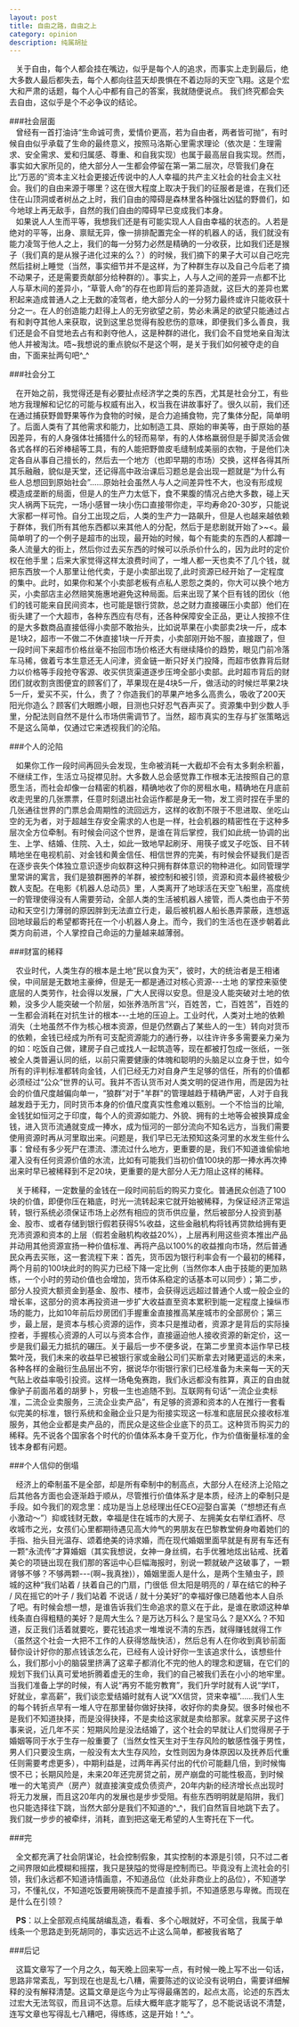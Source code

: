 ```yaml
---
layout: post
title: 自由之路，自由之上
category: opinion
description: 纯属胡扯
---
```

&nbsp;&nbsp;&nbsp;关于自由，每个人都会挂在嘴边，似乎是每个人的追求，而事实上走到最后，绝大多数人最后都失去，每个人都向往蓝天却畏惧在不着边际的天空飞翔。这是个宏大和严肃的话题，每个人心中都有自己的答案，我就随便说点。
我们终究都会失去自由，这似乎是个不必争议的结论。
<br>

###社会层面   
&nbsp;&nbsp;&nbsp;曾经有一首打油诗“生命诚可贵，爱情价更高，若为自由者，两者皆可抛”，有时候自由似乎承载了生命的最终意义，按照马洛斯心里需求理论（依次是：生理需求、安全需求、爱和归属感、尊重、和自我实现）也属于最高层自我实现。然而，事实如大家所见的，绝大部分人一生都会停留在第一第二层次，尽管我们身在比“万恶的”资本主义社会更接近传说中的人人幸福的共产主义社会的社会主义社会。我们的自由来源于哪里？这在很大程度上取决于我们的征服者是谁，在我们还住在山顶洞或者树丛之上时，我们自由的障碍是森林里各种强壮凶猛的野兽们，如今地球上再无敌手，自然的我们自由的障碍早已变成我们本身。
<br>
&nbsp;&nbsp;&nbsp;如果说人人生而平等，我想我们还是有可能实现人人自由幸福的状态的。人若是绝对的平等，出身、禀赋无异，像一排排配置完全一样的机器人的话，我们就没有能力凌驾于他人之上，我们的每一分努力必然是精确的一分收获，比如我们还是猴子（我们真的是从猴子进化过来的么？）的时候，我们摘下的果子大可以自己吃完然后挂树上睡觉（当然，事实细节并不是这样，为了种群生存以及自己今后老了摘不动果子，还是需要贡献部分给种群的）。事实上，人与人之间的差异一点都不比人与草木间的差异小，“草菅人命”的存在也即背后的差异造就，这巨大的差异也累积起来造成普通人之上无数的凌驾者，绝大部分人的一分努力最终或许只能收获十分之一。在人的创造能力赶得上人的无穷欲望之前，势必未满足的欲望只能通过占有和剥夺其他人来获取，说到这里总觉得有股悲伤的意味，即便我们多么善良，我们还是会不自觉地去占有和剥夺他人，这是种群的进化，我们会不自觉地亲自淘汰他人并被淘汰。唔~我想说的重点貌似不是这个啊，是关于我们如何被夺走的自由，下面来扯两句吧^_^
<br>

###社会分工   

&nbsp;&nbsp;&nbsp;在开始之前，我觉得还是有必要扯点经济学之类的东西，尤其是社会分工，有些地方我理解和记忆的可能与权威有出入，权当我在讲故事好了。很久以前，我们还在通过捕获野兽野果等作为食物的时候，是合力追捕食物，完了集体分配，简单明了。后面人类有了其他需求和能力，比如制造工具、原始的审美等，由于原始的基因差异，有的人身强体壮捕猎什么的轻而易举，有的人体格羸弱但是手脚灵活会做各式各样的石斧棒槌等工具，有的人能把野兽皮毛缝制成美丽的衣物，于是他们决定各自从事自己擅长的，然后去一个地方（也即早期的市场）交换，这样各得其所其乐融融，貌似是天堂，还记得高中政治课后习题总是会出现一题就是“为什么有些人总想回到原始社会”……原始社会虽然人与人之间差异性不大，也没有形成规模造成垄断的局面，但是人的生产力太低下，食不果腹的情况占绝大多数，碰上天灾人祸两下玩完，一场小感冒一块小伤口直接带你走，平均寿命20-30岁，只能说大家都一样可怜。自分工出现之后，人类的生产力一路飙升，但是人也越来越依赖于群体，我们所有其他东西都以来其他人的分配，然后于是悲剧就开始了>~<。最简单明了的一个例子是超市的出现，最开始的时候，每个有能卖的东西的人都蹲一条人流量大的街上，然后你过去买东西的时候可以杀杀价什么的，因为此时的定价权在他手里；后来大家觉得这样太浪费时间了，一堆人都一天也卖不了几个钱，就把东西放一个人那里让他代卖，于是小卖部出现了,此时资源已经开始了一定程度的集中。此时，如果你和某个小卖部老板有点私人恩怨之类的，你大可以换个地方买，小卖部店主必然赔笑施惠地避免这种局面。后来出现了某个巨有钱的团伙（他们的钱可能来自民间资本，也可能是银行贷款，总之财力直接碾压小卖部）他们在街头建了一个大超市，各种东西应有尽有，还各种保障安全正品，更让人按捺不住的是大多数商品直接低得小卖部不敢抬头，比如说苹果在小卖部卖2块一斤，成本是1块2，超市一不做二不休直接1块一斤开卖，小卖部刚开始不服，直接跟了，但一段时间下来超市价格丝毫不抬回市场价格还大有继续降价的趋势，眼见门前冷落车马稀，做着亏本生意还无人问津，资金链一断只好关门投降，而超市依靠背后财力以价格等手段抢夺客源、收买供货渠道逐步压垮全部小卖部。此时超市背后的财团们就收割贪图便宜的顾客们了，苹果现在是4块5一斤，做活动的时候烂苹果2块5一斤，爱买不买，什么，贵了？你造我们的苹果产地多么高贵么，吸收了200天阳光你造么？顾客们大眼瞧小眼，目测也只好忍气吞声买了。资源集中到少数人手里，分配法则自然不是什么市场供需调节了。当然，超市真实的生存与扩张策略远不是这么简单，仅通过它来透视我们的沦陷。
<br>

###个人的沦陷   

&nbsp;&nbsp;&nbsp;如果你工作一段时间再回头会发现，生命被消耗一大截却不会有太多剩余积蓄，不继续工作，生活立马捉襟见肘。大多数人总会感觉靠工作根本无法按照自己的意愿生活，而社会却像一台精密的机器，精确地收了你的房租水电，精确地在月底前收走兜里的几张票票，任意时刻退出社会运作都是身无一物，发工资时捏在手里的几张通往世界的门票总会周期性的流回远方，这样的收割不限于不思进取、坐吃山空的无为者，对于超越生存安全需求的人也是一样，社会机器的精密性在于这种多层次全方位牵制。有时候会问这个世界，是谁在背后掌控，我们如此统一协调的出生、上学、结婚、住院、入土，如此一致地早起刷牙、用筷子或叉子吃饭、目不转睛地坐在电视机前、对金钱和黄金信任、相信世界的完美，有时候会怀疑我们是否在逐步丧失个体独立意识逐步向蚁群这种只拥有群体意识的物种进化。如同管理学里常讲的寓言，我们是狼群圈养的羊群，被控制和被引领，资源和资本最终被极少数人支配。在电影《机器人总动员》里，人类离开了地球活在天空飞船里，高度统一的管理使得没有人需要劳动，全部人类的生活被机器人接管，而人类也由于不劳动和天空引力薄弱的原因胖到无法直立行走，最后被机器人船长愚弄蒙蔽，连想返回地球最后的希望都寄托在一个小机器人身上。而今，我们的生活也在逐步朝着此类方向前进，个人掌控自己命运的力量越来越薄弱。
<br>

###财富的稀释

&nbsp;&nbsp;&nbsp;农业时代，人类生存的根本是土地“民以食为天”，彼时，大的统治者是王相诸侯，中间层是无数地主豪绅，但是无一都是通过对核心资源---土地 的掌控来驱使底层的人类劳作，社会得以发展，广大人民得以安息。但是没人能突破对土地的依赖，没多少人能突破一个阶层，如张养浩所言“兴，百姓苦，亡，百姓苦”，百姓的一生都会消耗在对抗生计的根本---土地的压迫上。工业时代，人类对土地的依赖消失（土地虽然不作为核心根本资源，但是仍然霸占了某些人的一生）转向对货币的依赖，金钱已经成为所有可支配资源能力的通行券，以往许许多多需要亲力亲为的如：吃饭自己做，建房子自己或找人一起筑造等，现在都被打包成一张纸，一张被全人类普遍认同的纸，以前只需要健康的体魄和聪明的头脑足以立身于世，如今所有的评判标准都转向金钱，人们已经无力对自身产生足够的信任，所有的价值都必须经过“公众”世界的认可。我并不否认货币对人类文明的促进作用，而是因为社会的价值尺度越偏向单一，“狼群”对于"羊群"的管理越趋于精确严密，人对于自我越发趋于无力，同时货币本身的价值尺度真实性愈难以甄别。一个不恰当的比喻,金钱犹如恒河之于印度，每个人的资源如能力、外貌、拥有的土地等会被换算成金钱，进入货币流通就变成一捧水，成为恒河的一部分流向不知名远方，当我们需要使用资源时再从河里取出来。问题是，我们早已无法预知这条河里的水发生些什么事：曾经有多少死尸在漂流、漂流过什么地方，更重要的是，我们不知道谁偷偷地灌入没有任何资源价值的水流，比如有可能我们当初价值100块的那一捧水再次捧出来时早已被稀释到不足20块，更重要的是大部分人无力阻止这样的稀释。
<br>

&nbsp;&nbsp;&nbsp;关于稀释，一定数量的金钱在一段时间前后的购买力变化。普通民众创造了100块的价值，即便你压在箱底，时光一流转起来它就开始被稀释，为保证经济正常运转，银行系统必须保证市场上必然有相应的货币供应量，然后被部分人投资到基金、股市、或者存储到银行假若获得5%收益，这些金融机构将钱再贷款给拥有更充沛资源和资本的上层（假若金融机构收益20%），上层再利用这些资本推出产品并动用其他资源宣扬一种价值标准、再将产品以100%的收益推向市场，然后普通民众再去买账，这一套流程下来：首先，货币因为银行利率会有一个最初的稀释，两个月前的100块此时的购买力已经下降一定比例（当然你本人由于技能的更加熟练，一个小时的劳动价值也会增加，货币体系稳定的话基本可以同步）；第二步，部分人投资大额资金到基金、股市、楼市，会获得远远超过普通个人或一般企业的增长率，这部分的资本再投资进一步扩大收益直至资本累积到能一定程度上操纵市场的能力，比如10年前后炒房团们手握重金直接推高某座城市的全部房价；第三步，最上层，是资本与核心资源的运作，资本只是推动者，资源才是背后的实际操控者，手握核心资源的人可以与资本合作，直接逼迫他人接收资源的新定价，这一步是我们最无力抵抗的碾压。关于最后一步不便多说，在第二步里资本运作早已枝繁叶茂，我们未来的收益早已被银行家或金融公司们买断拿去对赌更遥远的未来，各种各样的金融衍生品层出不穷，据说华尔街银行家们已经准备为未来每一天的天气贴上收益率吸引投资。这样一场龟兔赛跑，我们永远都没有胜算，真正的自由就像驴子前面吊着的胡萝卜，穷极一生也追随不到。互联网有句话“一流企业卖标准，二流企业卖服务，三流企业卖产品”，有足够的资源和资本的人在推行一套看似完美的标准，银行系统和金融企业只是为衔接实现这一标准和底层民众接收标准服务，其他企业都是卖产品的，而民众是这些企业底下的员工。这种货币购买力的稀释。先不说各个国家各个时代的价值体系本身千变万化，作为价值衡量标准的金钱本身都有问题。
<br>

###个人信仰的倒塌   

&nbsp;&nbsp;&nbsp;经济上的牵制虽不是全部，却是所有牵制中的制高点，大部分人在经济上沦陷之后其他各方面也会逐渐趋于顺从，尽管推行价值体系才是本质，经济上的牵制只是手段。如今我们的观念里：成功是当上总经理出任CEO迎娶白富美（“想想还有点小激动～”）抑或钱财无数，幸福是住在城市的大房子、左拥美女右举红酒杯、尽收城市之光，女孩们心里都期待遇见高大帅气的男朋友在巴黎教堂俯身吻着她们的手指、抬头目光温存、颂着绝美的诗求婚，而在现代婚姻里面早就是有房有车还有一颗“永流传”才算婚姻（其实我想说，女神一身丝绸，右手优雅地炫出钻戒、抚着美仑的项链出现在我们那的客运中心巨幅海报时，别说一颗就破产这破事了，一颗肾够不够？不够两颗---(啊~我真挫)），婚姻里面人是什么，是两个生殖虫子，顾城的这种“我们站着 / 扶着自己的门扇，门很低 但太阳是明亮的 / 草在结它的种子 / 风在摇它的叶子 / 我们站着 不说话 / 就十分美好”的幸福好像已随着他本人自杀了吧。有时候会想一想，是谁告诉我们生命追求的意义在于此，是谁在歌颂这种单线条直白得粗糙的美好？是周大生么？是万达万科么？是宝马么？是XX么？不知道，反正我们活着就要吃，要花钱追求一堆堆说不清的东西，就得赚钱就得工作（虽然这个社会一大把不工作的人获得悠哉快活），然后总有人在你收到真钞前面替你设计好你的那点钱该怎么花，已经有人设计好你一生该追求什么，该想些什么，我们那小小的脑袋里挤满了这辈子都消化不完的他人的理念和逻辑，在它们的规划下我们认真可爱地折腾着虚无的生命，我们的自己被我们丢在小小的地牢里。当我们准备上学的时候，有人说“再穷不能穷教育”，我们升学时就有人说“学IT，好就业，拿高薪”，我们谈恋爱结婚时就有人说“XX信贷，贷来幸福”……我们人生的每个转折点早有一堆人守在那里替你做好抉择，收好你的卖身契。很多时候也不是我们不知道抉择，而是没得抉择，不是卖给这家就是卖给那家。就拿买房子这件事来说，近几年不买：短期风险是没法结婚了，这个社会的早就让人们觉得房子于婚姻等同于水于生存一般重要了（当然女性天生对于生存风险的敏感性强于男性，男人们只要没生病，一般没有太大生存风险，女性则因为身体原因以及抚养后代重任则需要考虑更多），中期利益是，过两年再买付出的代价可能翻几倍，到时候悔恨不已；长期风险是，未来20年还完房贷之前，房产崩盘的可能性极高，到时候唯一的大笔资产（房产）就直接演变成负债资产，20年内新的经济增长点出现时将无力发展，而且这20年内的发展也是步步受阻。有些东西明明就是陷阱，我们也只能选择往下跳，当然大部分是我们不知道的^_^，我们自然盲目地跳下去了。我们就一步步的被牵绊，消耗，直到把这毫无希望的人生寄托在下一代。
<br>

###完   

&nbsp;&nbsp;&nbsp;全文都充满了社会阴谋论，社会控制假象，其实控制的本源是引领，只不过二者之间界限如此模糊和摇摆，我只是狭隘的觉得是控制而已。毕竟没有上流社会的引领，我们永远都不知道诗情画意，不知道品位（此处非商业上的品位），不知道学习，不懂礼仪，不知道吃饭要用碗筷而不是直接手抓，不知道感恩与卑微。而现在是什么在引领？
<br>

 &nbsp;&nbsp;&nbsp;<B>PS</B>：以上全部观点纯属胡编乱造，看看、多个心眼就好，不可全信，我属于单线条一个思路走到死胡同的，事实远远不止这么简单，都被我省略了
 <br>
 
 ###后记   
 
&nbsp;&nbsp;&nbsp;这篇文章写了一个月之久，每天晚上回来写一点，有时候一晚上写不出一句话，思路非常紊乱，写到现在也是乱七八糟，需要陈述的议论没有说明白，需要详细解释的没有解释清楚。这篇文章是迄今为止写得最痛苦的，起点太高，论述的东西太过宏大无法驾驭，而且词不达意。后续大概年底才能写了，总不能说话说不清楚，连写文章也写得乱七八糟吧，得练练，这是开始！^_^。
    
